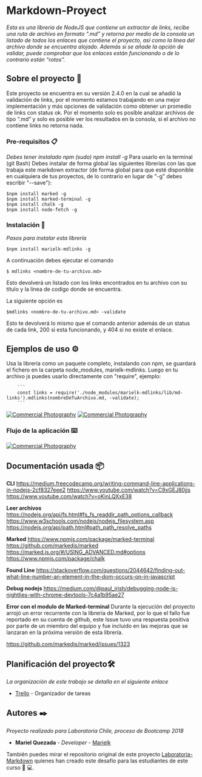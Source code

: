 # Markdown-Proyect

_Esta es una libreria de NodeJS que contiene un extractor de links, recibe una ruta de archivo en formato “.md” y retorna por medio de la consola un listado de todos los enlaces que contiene el proyecto, así como la línea del archivo donde se encuentra alojado. 
Además si se añade la opción de validar, puede comprobar que los enlaces están funcionando  o de lo contrario están “rotos”._

## Sobre el proyecto 🚀

Este proyecto se encuentra en su versión 2.4.0 en la cual se añadió la validación de links, por el momento estamos trabajando en una mejor implementación y más opciones de validación como obtener un promedio de links con status ok. 
Por el momento solo es posible analizar archivos de tipo “.md” y solo es posible ver los resultados en la consola, si el archivo no contiene links no retorna nada.

### Pre-requisitos 📋

_Debes tener instalado npm (sudo) npm install -g_
Para usarlo en la terminal (git Bash) 
Debes instalar de forma global las siguientes librerías con las que trabaja este markdown extractor (de forma global para que esté disponible en cualquiera de tus proyectos, de lo contrario en lugar de "-g" debes escribir "--save"): 

```
$npm install marked -g
$npm install marked-terminal -g
$npm install chalk -g 
$npm install node-fetch -g

```

### Instalación 🔧

_Pasos para instalar esta librería_

```
$npm install marielk-mdlinks -g 
```
A continuación debes ejecutar el comando 

```
$ mdlinks <nombre-de-tu-archivo.md> 
```

Esto devolverá un listado con los links encontrados en tu archivo con su título y la linea de codigo donde se encuentra.

La siguiente opción es 

```
$mdlinks <nombre-de-tu-archivo.md> -validate
```

Esto te devolverá lo mismo que el comando anterior además de un status de cada link, 200 si esta funcionando, y 404 si no existe el enlace. 

## Ejemplos de uso ⚙️

Usa la librería como un paquete completo, instalando con npm, se guardará el fichero en la carpeta node_modules, marielk-mdlinks. Luego en tu archivo js puedes usarlo directamente con "require", ejemplo:

		```
		const links = require('./node_modules/marielk-mdlinks/lib/md-links').mdlinks(nombreDeTuArchivo.md, -validate);
		```
<a href="http://www.freeimagehosting.net/commercial-photography/"><img src="https://i.imgur.com/9AOzjLg.jpg" alt="Commercial Photography"></a>
<a href="http://www.freeimagehosting.net/commercial-photography/"><img src="https://i.imgur.com/xbFKfA7.jpg" alt="Commercial Photography"></a>

### Flujo de la aplicación ⌨️

<a href="http://www.freeimagehosting.net/commercial-photography/"><img src="https://i.imgur.com/etr2wOa.jpg" alt="Commercial Photography"></a>

## Documentación usada 📦

**CLI**
https://medium.freecodecamp.org/writing-command-line-applications-in-nodejs-2cf8327eee2
https://www.youtube.com/watch?v=C9xGEJ80jjs
https://www.youtube.com/watch?v=oKinLQXxE38

**Leer archivos** 
https://nodejs.org/api/fs.html#fs_fs_readdir_path_options_callback
https://www.w3schools.com/nodejs/nodejs_filesystem.asp
https://nodejs.org/api/path.html#path_path_resolve_paths

**Marked** 
https://www.npmjs.com/package/marked-terminal
https://github.com/markedjs/marked
https://marked.js.org/#/USING_ADVANCED.md#options
https://www.npmjs.com/package/chalk

**Found Line**
https://stackoverflow.com/questions/2044642/finding-out-what-line-number-an-element-in-the-dom-occurs-on-in-javascript


**Debug nodejs**
https://medium.com/@paul_irish/debugging-node-js-nightlies-with-chrome-devtools-7c4a1b95ae27


**Error con el modulo de Marked-terminal**
Durante la ejecución del proyecto arrojó un error recurrente con la libreria de Marked, por lo  que el fallo fue reportado en su cuenta de github, este Issue tuvo una respuesta positiva por parte de un miembro del equipo y fue incluido en las mejoras que se lanzaran en la próxima versión de esta librería. 

https://github.com/markedjs/marked/issues/1323

## Planificación del proyecto🛠️

_La organización de este trabajo se detalla en el siguiente enlace_

* [Trello](https://trello.com/b/PV2CGwKc/markdown) - Organizador de tareas

## Autores ✒️

_Proyecto realizado para Laboratoria Chile, proceso de Bootcamp 2018_

* **Mariel Quezada** - *Developer* - [Marielk](https://github.com/Marielk)

También puedes mirar el repositorio original de este proyecto [Laboratoria-Markdown](https://github.com/Laboratoria/scl-2018-01-FE-markdown) quíenes han creado este desafío para las estudiantes de este curso 
:woman: :computer:. 


